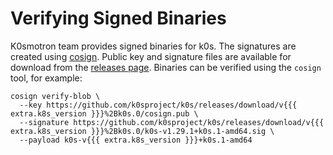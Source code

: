 # Verifying Signed Binaries

K0smotron team provides signed binaries for k0s. The signatures are created using [cosign](https://docs.sigstore.dev/signing/quickstart/).
Public key and signature files are available for download from the [releases page](https://github.com/k0sproject/k0s/releases/latest).
Binaries can be verified using the `cosign` tool, for example:

```shell
cosign verify-blob \
  --key https://github.com/k0sproject/k0s/releases/download/v{{{ extra.k8s_version }}}%2Bk0s.0/cosign.pub \
  --signature https://github.com/k0sproject/k0s/releases/download/v{{{ extra.k8s_version }}}%2Bk0s.0/k0s-v1.29.1+k0s.1-amd64.sig \
  --payload k0s-v{{{ extra.k8s_version }}}+k0s.1-amd64
```
